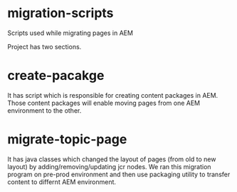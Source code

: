 # migration-scripts
Scripts used while migrating pages in AEM

Project has two sections.
# create-pacakge
It has script which is responsible for creating content packages in AEM.  Those content packages will enable moving pages from one AEM environment to the other.

# migrate-topic-page
It has java classes which changed the layout of pages (from old to new layout) by adding/removing/updating jcr nodes.  We ran this migration program on pre-prod environment and then use packaging utility to transfer content to differnt AEM environment.
